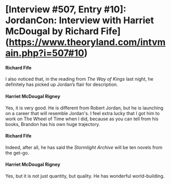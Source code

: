 # [Interview #507, Entry #10]: JordanCon: Interview with Harriet McDougal by Richard Fife](https://www.theoryland.com/intvmain.php?i=507#10)

#### Richard Fife

I also noticed that, in the reading from
*The Way of Kings*
last night, he definitely has picked up Jordan’s flair for description.

#### Harriet McDougal Rigney

Yes, it is very good. He is different from Robert Jordan, but he is launching on a career that will resemble Jordan's. I feel extra lucky that I got him to work on The Wheel of Time when I did, because as you can tell from his books, Brandon has his own huge trajectory.

#### Richard Fife

Indeed, after all, he has said the
*Stormlight Archive*
will be ten novels from the get-go.

#### Harriet McDougal Rigney

Yes, but it is not just quantity, but quality. He has wonderful world-building.

